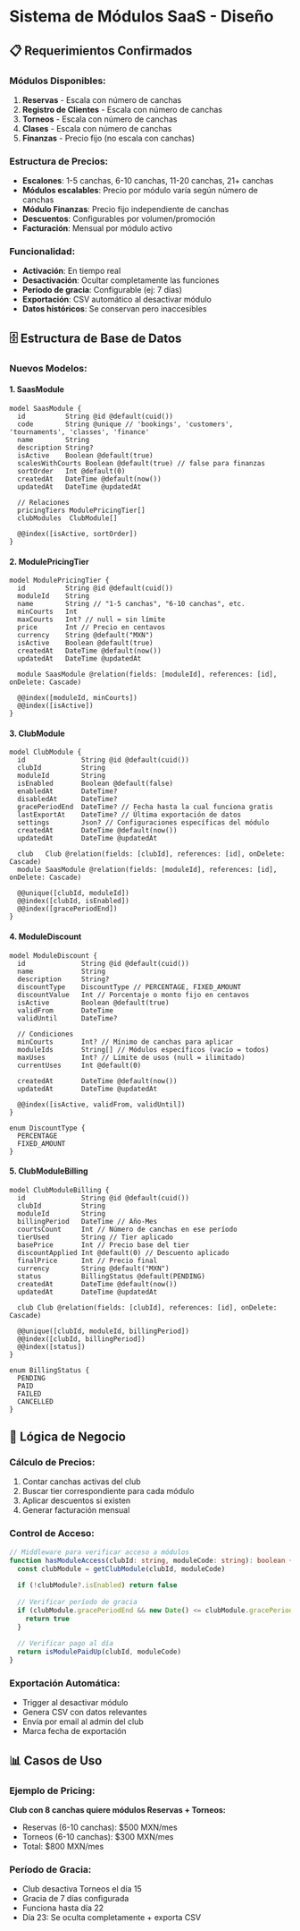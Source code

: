 # Sistema de Módulos SaaS - Diseño

## 📋 Requerimientos Confirmados

### Módulos Disponibles:
1. **Reservas** - Escala con número de canchas
2. **Registro de Clientes** - Escala con número de canchas  
3. **Torneos** - Escala con número de canchas
4. **Clases** - Escala con número de canchas
5. **Finanzas** - Precio fijo (no escala con canchas)

### Estructura de Precios:
- **Escalones**: 1-5 canchas, 6-10 canchas, 11-20 canchas, 21+ canchas
- **Módulos escalables**: Precio por módulo varía según número de canchas
- **Módulo Finanzas**: Precio fijo independiente de canchas
- **Descuentos**: Configurables por volumen/promoción
- **Facturación**: Mensual por módulo activo

### Funcionalidad:
- **Activación**: En tiempo real
- **Desactivación**: Ocultar completamente las funciones
- **Período de gracia**: Configurable (ej: 7 días)
- **Exportación**: CSV automático al desactivar módulo
- **Datos históricos**: Se conservan pero inaccesibles

## 🗄️ Estructura de Base de Datos

### Nuevos Modelos:

#### 1. SaasModule
```prisma
model SaasModule {
  id          String @id @default(cuid())
  code        String @unique // 'bookings', 'customers', 'tournaments', 'classes', 'finance'
  name        String
  description String?
  isActive    Boolean @default(true)
  scalesWithCourts Boolean @default(true) // false para finanzas
  sortOrder   Int @default(0)
  createdAt   DateTime @default(now())
  updatedAt   DateTime @updatedAt
  
  // Relaciones
  pricingTiers ModulePricingTier[]
  clubModules  ClubModule[]
  
  @@index([isActive, sortOrder])
}
```

#### 2. ModulePricingTier  
```prisma
model ModulePricingTier {
  id          String @id @default(cuid())
  moduleId    String
  name        String // "1-5 canchas", "6-10 canchas", etc.
  minCourts   Int
  maxCourts   Int? // null = sin límite
  price       Int // Precio en centavos
  currency    String @default("MXN")
  isActive    Boolean @default(true)
  createdAt   DateTime @default(now())
  updatedAt   DateTime @updatedAt
  
  module SaasModule @relation(fields: [moduleId], references: [id], onDelete: Cascade)
  
  @@index([moduleId, minCourts])
  @@index([isActive])
}
```

#### 3. ClubModule
```prisma
model ClubModule {
  id              String @id @default(cuid())
  clubId          String
  moduleId        String
  isEnabled       Boolean @default(false)
  enabledAt       DateTime?
  disabledAt      DateTime?
  gracePeriodEnd  DateTime? // Fecha hasta la cual funciona gratis
  lastExportAt    DateTime? // Última exportación de datos
  settings        Json? // Configuraciones específicas del módulo
  createdAt       DateTime @default(now())
  updatedAt       DateTime @updatedAt
  
  club   Club @relation(fields: [clubId], references: [id], onDelete: Cascade)
  module SaasModule @relation(fields: [moduleId], references: [id], onDelete: Cascade)
  
  @@unique([clubId, moduleId])
  @@index([clubId, isEnabled])
  @@index([gracePeriodEnd])
}
```

#### 4. ModuleDiscount
```prisma
model ModuleDiscount {
  id              String @id @default(cuid())
  name            String
  description     String?
  discountType    DiscountType // PERCENTAGE, FIXED_AMOUNT
  discountValue   Int // Porcentaje o monto fijo en centavos
  isActive        Boolean @default(true)
  validFrom       DateTime
  validUntil      DateTime?
  
  // Condiciones
  minCourts       Int? // Mínimo de canchas para aplicar
  moduleIds       String[] // Módulos específicos (vacío = todos)
  maxUses         Int? // Límite de usos (null = ilimitado)
  currentUses     Int @default(0)
  
  createdAt       DateTime @default(now())
  updatedAt       DateTime @updatedAt
  
  @@index([isActive, validFrom, validUntil])
}

enum DiscountType {
  PERCENTAGE
  FIXED_AMOUNT
}
```

#### 5. ClubModuleBilling
```prisma
model ClubModuleBilling {
  id              String @id @default(cuid())
  clubId          String
  moduleId        String
  billingPeriod   DateTime // Año-Mes
  courtsCount     Int // Número de canchas en ese período
  tierUsed        String // Tier aplicado
  basePrice       Int // Precio base del tier
  discountApplied Int @default(0) // Descuento aplicado
  finalPrice      Int // Precio final
  currency        String @default("MXN")
  status          BillingStatus @default(PENDING)
  createdAt       DateTime @default(now())
  updatedAt       DateTime @updatedAt
  
  club Club @relation(fields: [clubId], references: [id], onDelete: Cascade)
  
  @@unique([clubId, moduleId, billingPeriod])
  @@index([clubId, billingPeriod])
  @@index([status])
}

enum BillingStatus {
  PENDING
  PAID
  FAILED
  CANCELLED
}
```

## 🔧 Lógica de Negocio

### Cálculo de Precios:
1. Contar canchas activas del club
2. Buscar tier correspondiente para cada módulo
3. Aplicar descuentos si existen
4. Generar facturación mensual

### Control de Acceso:
```typescript
// Middleware para verificar acceso a módulos
function hasModuleAccess(clubId: string, moduleCode: string): boolean {
  const clubModule = getClubModule(clubId, moduleCode)
  
  if (!clubModule?.isEnabled) return false
  
  // Verificar período de gracia
  if (clubModule.gracePeriodEnd && new Date() <= clubModule.gracePeriodEnd) {
    return true
  }
  
  // Verificar pago al día
  return isModulePaidUp(clubId, moduleCode)
}
```

### Exportación Automática:
- Trigger al desactivar módulo
- Genera CSV con datos relevantes
- Envía por email al admin del club
- Marca fecha de exportación

## 📊 Casos de Uso

### Ejemplo de Pricing:
**Club con 8 canchas quiere módulos Reservas + Torneos:**

- Reservas (6-10 canchas): $500 MXN/mes
- Torneos (6-10 canchas): $300 MXN/mes  
- Total: $800 MXN/mes

### Período de Gracia:
- Club desactiva Torneos el día 15
- Gracia de 7 días configurada
- Funciona hasta día 22
- Día 23: Se oculta completamente + exporta CSV